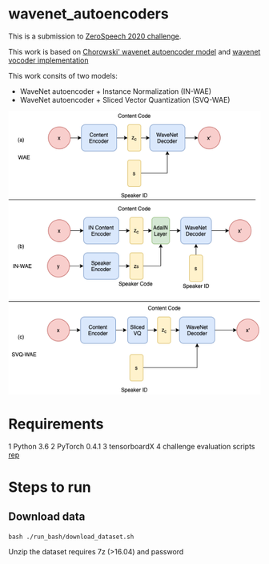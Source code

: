 # wavenet\_autoencoders
This is a submission to [ZeroSpeech 2020 challenge](https://zerospeech.com/2020/results.html).

This work is based on [Chorowski' wavenet autoencoder model](https://arxiv.org/abs/1901.08810) and [wavenet vocoder implementation](https://github.com/r9y9/wavenet_vocoder)

This work consits of two models: 
 * WaveNet autoencoder + Instance Normalization (IN-WAE)
 * WaveNet autoencoder + Sliced Vector Quantization (SVQ-WAE)
 
![Model](AE.png)

# Requirements
 1 Python 3.6
 2 PyTorch 0.4.1
 3 tensorboardX
 4 challenge evaluation scripts [rep](https://github.com/bootphon/zerospeech2020)

# Steps to run

## Download data
`bash ./run_bash/download_dataset.sh`

Unzip the dataset requires 7z (>16.04) and password
